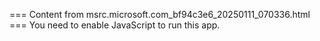 === Content from msrc.microsoft.com_bf94c3e6_20250111_070336.html ===
You need to enable JavaScript to run this app.
